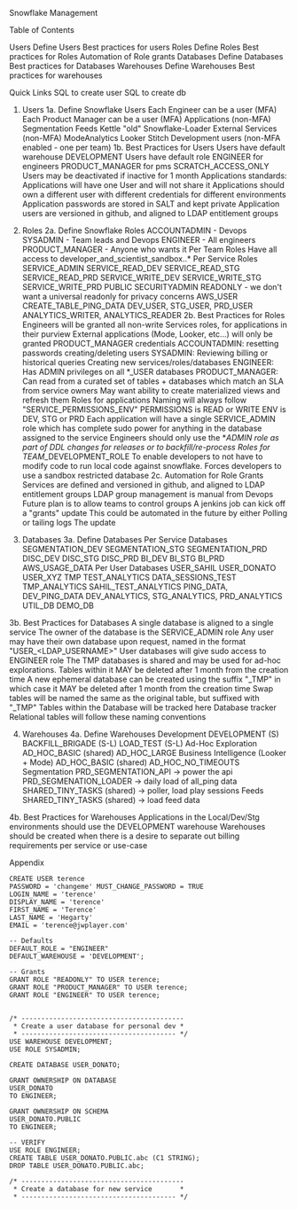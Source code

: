 Snowflake Management

Table of Contents

Users
Define Users
Best practices for users
Roles
Define Roles
Best practices for Roles
Automation of Role grants
Databases
Define Databases
Best practices for Databases
Warehouses
Define Warehouses
Best practices for warehouses

Quick Links
SQL to create user
SQL to create db
1. Users
1a. Define Snowflake Users
Each Engineer can be a user (MFA)
Each Product Manager can be a user (MFA)
Applications (non-MFA)
Segmentation
Feeds
Kettle "old"
Snowflake-Loader
External Services (non-MFA)
ModeAnalytics
Looker
Stitch
Development users (non-MFA enabled - one per team)
1b. Best Practices for Users
Users have default warehouse DEVELOPMENT
Users have default role
ENGINEER for engineers
PRODUCT_MANAGER for pms
SCRATCH_ACCESS_ONLY
Users may be deactivated if inactive for 1 month
Applications standards:
Applications will have one User and will not share it
Applications should own a different user with different credentials for different environments
Application passwords are stored in SALT and kept private
Application users are versioned in github, and aligned to LDAP entitlement groups

2. Roles
2a. Define Snowflake Roles
ACCOUNTADMIN - Devops
SYSADMIN  - Team leads and Devops
ENGINEER - All engineers
PRODUCT_MANAGER - Anyone who wants it
Per Team Roles
Have all access to developer_and_scientist_sandbox.<TEAM-NAME>.*
Per Service Roles
SERVICE_ADMIN
SERVICE_READ_DEV
SERVICE_READ_STG
SERVICE_READ_PRD
SERVICE_WRITE_DEV
SERVICE_WRITE_STG
SERVICE_WRITE_PRD
PUBLIC
SECURITYADMIN
READONLY - we don't want a universal readonly for privacy concerns
AWS_USER
CREATE_TABLE_PING_DATA
DEV_USER, STG_USER, PRD_USER
ANALYTICS_WRITER, ANALYTICS_READER
2b. Best Practices for Roles
Engineers will be granted all non-write Services roles, for applications in their purview
External applications (Mode, Looker, etc...) will only be granted PRODUCT_MANAGER credentials
ACCOUNTADMIN:
resetting passwords 
creating/deleting users
SYSADMIN:
Reviewing billing or historical queries
Creating new services/roles/databases
ENGINEER:
Has ADMIN privileges on all *_USER databases
PRODUCT_MANAGER:
Can read from a curated set of tables + databases which match an SLA from service owners
May want ability to create materialized views and refresh them
Roles for applications
Naming will always follow "SERVICE_PERMISSIONS_ENV"
PERMISSIONS is READ or WRITE
ENV is DEV, STG or PRD
Each application will have a single SERVICE_ADMIN role which has complete sudo power for anything in the database assigned to the service
Engineers should only use the *_ADMIN role as part of DDL changes for releases or to backfill/re-process
Roles for TEAM_<NAME>_DEVELOPMENT_ROLE
To enable developers to not have to modify code to run local code against snowflake. Forces developers to use a sandbox restricted database
2c. Automation for Role Grants
Services are defined and versioned in github, and aligned to LDAP entitlement groups
LDAP group management is manual from Devops 
Future plan is to allow teams to control groups
A jenkins job can kick off a "grants" update 
This could be automated in the future by either Polling or tailing logs
The update 


3. Databases
3a. Define Databases
Per Service Databases
SEGMENTATION_DEV
SEGMENTATION_STG
SEGMENTATION_PRD
DISC_DEV
DISC_STG
DISC_PRD
BI_DEV
BI_STG
BI_PRD
AWS_USAGE_DATA
Per User Databases
USER_SAHIL
USER_DONATO
USER_XYZ
TMP
TEST_ANALYTICS
DATA_SESSIONS_TEST
TMP_ANALYTICS
SAHIL_TEST_ANALYTICS
PING_DATA, DEV_PING_DATA
DEV_ANALYTICS, STG_ANALYTICS, PRD_ANALYTICS
UTIL_DB
DEMO_DB

3b. Best Practices for Databases
A single database is aligned to a single service
The owner of the database is the SERVICE_ADMIN role
Any user may have their own database upon request, named in the format "USER_<LDAP_USERNAME>"
User databases will give sudo access to ENGINEER role
The TMP databases is shared and may be used for ad-hoc explorations. Tables within it MAY be deleted after 1 month from the creation time
A new ephemeral database can be created using the suffix "_TMP" in which case it MAY be deleted after 1 month from the creation time
Swap tables will be named the same as the original table, but suffixed with "_TMP"
Tables within the Database will be tracked here Database tracker
Relational tables will follow these naming conventions

4. Warehouses
4a. Define Warehouses
Development 
DEVELOPMENT (S)
BACKFILL_BRIGADE (S-L)
LOAD_TEST (S-L)
Ad-Hoc Exploration
AD_HOC_BASIC (shared)
AD_HOC_LARGE
Business Intelligence (Looker + Mode)
AD_HOC_BASIC (shared)
AD_HOC_NO_TIMEOUTS
Segmentation
PRD_SEGMENTATION_API -> power the api
PRD_SEGMENATION_LOADER -> daily load of all_ping data
SHARED_TINY_TASKS (shared) -> poller, load play sessions
Feeds
SHARED_TINY_TASKS (shared) -> load feed data

4b. Best Practices  for Warehouses
Applications in the Local/Dev/Stg environments should use the DEVELOPMENT warehouse
Warehouses should be created when there is a desire to separate out billing requirements per service or use-case


Appendix

```
CREATE USER terence
PASSWORD = 'changeme' MUST_CHANGE_PASSWORD = TRUE
LOGIN_NAME = 'terence'
DISPLAY_NAME = 'terence'
FIRST_NAME = 'Terence'
LAST_NAME = 'Hegarty'
EMAIL = 'terence@jwplayer.com'

-- Defaults
DEFAULT_ROLE = "ENGINEER"
DEFAULT_WAREHOUSE = 'DEVELOPMENT';

-- Grants
GRANT ROLE "READONLY" TO USER terence;
GRANT ROLE "PRODUCT_MANAGER" TO USER terence;
GRANT ROLE "ENGINEER" TO USER terence;


/* -----------------------------------------
 * Create a user database for personal dev *
 * --------------------------------------- */
USE WAREHOUSE DEVELOPMENT;
USE ROLE SYSADMIN;

CREATE DATABASE USER_DONATO;

GRANT OWNERSHIP ON DATABASE
USER_DONATO
TO ENGINEER;

GRANT OWNERSHIP ON SCHEMA
USER_DONATO.PUBLIC
TO ENGINEER;

-- VERIFY
USE ROLE ENGINEER;
CREATE TABLE USER_DONATO.PUBLIC.abc (C1 STRING);
DROP TABLE USER_DONATO.PUBLIC.abc;

/* -----------------------------------------
 * Create a database for new service       *
 * --------------------------------------- */


```


